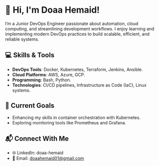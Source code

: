 # 👋 Hi, I'm Doaa Hemaid!  
I’m a Junior DevOps Engineer passionate about automation, cloud computing, and streamlining development workflows.
I enjoy learning and implementing modern DevOps practices to build scalable, efficient, and reliable systems.


## 💻 Skills & Tools  
- **DevOps Tools**: Docker, Kubernetes, Terraform, Jenkins, Ansible.  
- **Cloud Platforms**: AWS, Azure, GCP.  
- **Programming**: Bash, Python.  
- **Technologies**: CI/CD pipelines, Infrastructure as Code (IaC), Linux systems.  

## 🌟 Current Goals  
- Enhancing my skills in container orchestration with Kubernetes.  
- Exploring monitoring tools like Prometheus and Grafana.  

## 📬 Connect With Me
- 🌐 LinkedIn: doaa-hemaid
- 📧 Email: doaahemaid01@gmail.com

<!--
**Doaa-hemaid/Doaa-hemaid** is a ✨ _special_ ✨ repository because its `README.md` (this file) appears on your GitHub profile.

Here are some ideas to get you started:

- 🔭 I’m currently working on ...
- 🌱 I’m currently learning ...
- 👯 I’m looking to collaborate on ...
- 🤔 I’m looking for help with ...
- 💬 Ask me about ...
- 📫 How to reach me: ...
- 😄 Pronouns: ...
- ⚡ Fun fact: ...
-->
